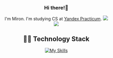 <div align="center">

### Hi there!👋
I'm Miron. I'm studying CS at [Yandex Practicum](https://practicum.yandex.ru/backend-developer/).
![](https://hit.yhype.me/github/profile?user_id=76998547)\
![](https://komarev.com/ghpvc/?username=Reagent992&color=007bff&label=Profile+Views&style=flat)

## 👨‍💻 Technology Stack
[![My Skills](https://skillicons.dev/icons?i=py,django,docker,nginx,sqlite,postgresql,html,git,bash,github,githubactions,md,vscode)](https://github.com/Reagent992)
</div>
